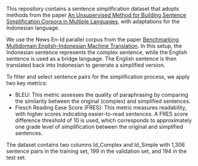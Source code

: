 This repository contains a sentence simplification dataset that adopts methods from the paper [An Unsupervised Method for Building Sentence Simplification Corpora in Multiple Languages](https://aclanthology.org/2021.findings-emnlp.22), with adaptations for the Indonesian language. 

We use the News En-Id parallel corpus from the paper [Benchmarking Multidomain English-Indonesian Machine Translation](https://aclanthology.org/2020.bucc-1.6). In this setup, the Indonesian sentence represents  the complex sentence, while the English sentence is used as a bridge language. The English sentence is then translated back into Indonesian to generate a simplified version.

To filter and select sentence pairs for the simplification process, we apply two key metrics:
- BLEU: This metric assesses the quality of paraphrasing by comparing the similarity between the original (complex) and simplified sentences.
- Flesch Reading Ease Score (FRES): This metric measures readability, with higher scores indicating easier-to-read sentences. A FRES score difference threshold of 10 is used, which corresponds to approximately one grade level of simplification between the original and simplified sentences.

The dataset contains two columns Id_Complex and Id_Simple with 1,306 sentence pairs in the training set, 199 in the validation set, and 194 in the test set.
